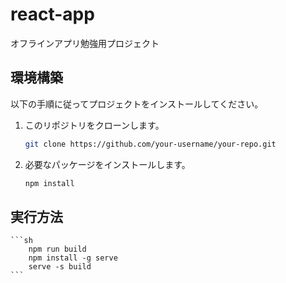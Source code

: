 # react-app

オフラインアプリ勉強用プロジェクト

## 環境構築

以下の手順に従ってプロジェクトをインストールしてください。

1. このリポジトリをクローンします。
    ```sh
    git clone https://github.com/your-username/your-repo.git
    ```
2. 必要なパッケージをインストールします。
    ```sh
    npm install
    ```

## 実行方法
    ```sh
        npm run build 
        npm install -g serve  
        serve -s build  
    ```
